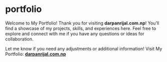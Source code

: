 # portfolio
Welcome to My Portfolio!
Thank you for visiting **darpanrijal.com.np**! You’ll find a showcase of my projects, skills, and experiences here. Feel free to explore and connect with me if you have any questions or ideas for collaboration.

Let me know if you need any adjustments or additional information!
Visit My Portfolio: [**darpanrijal.com.np**](https://www.darpanrijal.com.np/)
